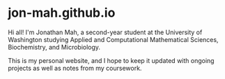 # jon-mah.github.io
Hi all! I'm Jonathan Mah, a second-year student at the University of Washington studying Applied and Computational Mathematical Sciences, Biochemistry, and Microbiology.

This is my personal website, and I hope to keep it updated with ongoing projects as well as notes from my coursework.
